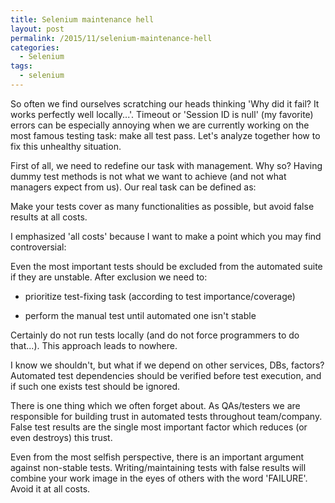 ```yaml
---
title: Selenium maintenance hell
layout: post
permalink: /2015/11/selenium-maintenance-hell
categories:
  - Selenium
tags:
  - selenium
---
```


So often we find ourselves scratching our heads thinking 'Why did it fail? It works perfectly well locally...'. Timeout or 'Session ID is null' (my favorite) errors can be especially annoying when we are currently working on the most famous testing task: make all test pass. Let's analyze together how to fix this unhealthy situation.

First of all, we need to redefine our task with management. Why so? Having dummy test methods is not what we want to achieve (and not what managers expect from us). Our real task can be defined as:

Make your tests cover as many functionalities as possible, but avoid false results at all costs.

I emphasized 'all costs' because I want to make a point which you may find controversial:

Even the most important tests should be excluded from the automated suite if they are unstable. After exclusion we need to:

- prioritize test-fixing task (according to test importance/coverage)

- perform the manual test until automated one isn't stable

Certainly do not run tests locally (and do not force programmers to do that...). This approach leads to nowhere.

I know we shouldn't, but what if we depend on other services, DBs, factors? Automated test dependencies should be verified before test execution, and if such one exists test should be ignored.

There is one thing which we often forget about. As QAs/testers we are responsible for building trust in automated tests throughout team/company. False test results are the single most important factor which reduces (or even destroys) this trust.

Even from the most selfish perspective, there is an important argument against non-stable tests. Writing/maintaining tests with false results will combine your work image in the eyes of others with the word 'FAILURE'. Avoid it at all costs.
